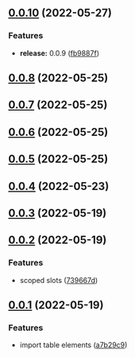## [0.0.10](https://github.com/openwebstacks/table/compare/v0.0.8...v0.0.10) (2022-05-27)


### Features

* **release:** 0.0.9 ([fb9887f](https://github.com/openwebstacks/table/commit/fb9887f217380b2cabfb5eb42eaca7e3e48ef0e4))



## [0.0.8](https://github.com/openwebstacks/table/compare/v0.0.7...v0.0.8) (2022-05-25)



## [0.0.7](https://github.com/openwebstacks/table/compare/v0.0.6...v0.0.7) (2022-05-25)



## [0.0.6](https://github.com/openwebstacks/table/compare/v0.0.5...v0.0.6) (2022-05-25)



## [0.0.5](https://github.com/openwebstacks/table/compare/v0.0.4...v0.0.5) (2022-05-25)



## [0.0.4](https://github.com/openwebstacks/table/compare/v0.0.3...v0.0.4) (2022-05-23)



## [0.0.3](https://github.com/openwebstacks/table/compare/v0.0.2...v0.0.3) (2022-05-19)



## [0.0.2](https://github.com/openwebstacks/table/compare/v0.0.1...v0.0.2) (2022-05-19)


### Features

* scoped slots ([739667d](https://github.com/openwebstacks/table/commit/739667dbb251def70d58be579602f1122e21f508))



## [0.0.1](https://github.com/openwebstacks/table/compare/a7b29c9c89e0057c91c8ce0bcea2d5069dd09d23...v0.0.1) (2022-05-19)


### Features

* import table elements ([a7b29c9](https://github.com/openwebstacks/table/commit/a7b29c9c89e0057c91c8ce0bcea2d5069dd09d23))



